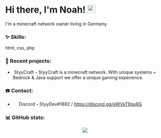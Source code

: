 # Hi there, I'm Noah! <img src="https://github.com/TheDudeThatCode/TheDudeThatCode/blob/master/Assets/Hi.gif" width="25px">

I'm a minecraft network owner living in Germany.

### :sparkles: Skills:
<p align="left">
html, css, php
</p>

### :hammer: Recent projects:
- &nbsp;StyyCraft **-** StyyCraft is a minecraft network. With unique systems + Bedrock & Java support we offer a unique gaming experience.

### ☎️ Contact:
- <img src="https://raw.githubusercontent.com/Rainnny7/Rainnny7/master/assets/discord.svg" width="15px"> Discord **-** StyyDev#1882 / https://discord.gg/gWVsT9qu9G

### :bar_chart: GitHub stats:
<p align="center">
  <img src="https://github-readme-stats.vercel.app/api?username=StyyDev&show_icons=true&theme=radical" />
</p>


